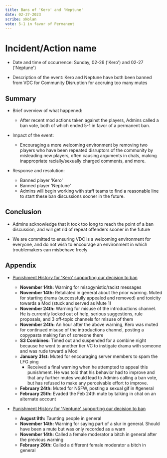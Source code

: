 ```yaml
---
title: Bans of 'Kero' and 'Neptune'
date: 02-27-2023
scribe: xNolan
vote: 5-1 in favor of Permanent
---
```


# Incident/Action name

- Date and time of occurrence: Sunday, 02-26 ('Kero') and 02-27 ('Neptune')

- Description of the event: Kero and Neptune have both been banned from VDC for Community Disruption for accruing too many mutes

## Summary

- Brief overview of what happened:
  - After recent mod actions taken against the players, Admins called a ban vote, both of which ended 5-1 in favor of a permanent ban.

- Impact of the event:
  - Encouraging a more welcoming environment by removing two players who have been repeated disruptors of the community by misleading new players, 
    often causing arguments in chats, making inappropriate racially/sexually charged comments, and more.

- Response and resolution:
  - Banned player 'Kero'
  - Banned player 'Neptune'
  - Admins will begin working with staff teams to find a reasonable line to start these ban discussions sooner in the future.

## Conclusion

- Admins acknowledge that it took too long to reach the point of a ban discussion, and will get rid of repeat offenders sooner in the future

- We are committed to ensuring VDC is a welcoming environment for everyone, and do not wish to encourage an environment in which troublemakers can misbehave freely

## Appendix

- <ins>Punishment History for 'Kero' supporting our decision to ban</ins>
  - **November 14th:** Warning for misogynistic/racist messages
  - **November 14th:** Retaliated in general about the prior warning. Muted for starting drama (successfully appealed and removed)
                       and toxicity towards a Mod (stuck and served as Mute 1)
  - **November 24th:** Warning for misuse of the introductions channel. He is currently locked out of help, serious suggestions, 
                       rule proposals, and 3 off-topic channels for misuse of them
  - **November 24th:** An hour after the above warning, Kero was muted for continued misuse of the introductions channel, posting a
                       copypasta making fun of someone there
  - **S3 Combines:**   Timed out and suspended for a combine night because he went to another tier VC to instigate drama with someone
                       and was rude toward a Mod
  - **January 31st:**  Muted for encouraging server members to spam the LFG ping
    - Received a final warning when he attempted to appeal this punishment.
      He was told that his behavior had to improve and that any further mutes would lead to Admins calling a ban vote, 
      but has refused to make any perceivable effort to improve.
  - **February 24th:** Muted for NSFW, posting a sexual gif in #general
  - **February 25th:** Evaded the Feb 24th mute by talking in chat on an alternate account

- <ins>Punishment History for 'Neptune' supporting our decision to ban</ins>
  - **August 9th:**    Taunting people in general
  - **November 14th:** Warning for saying part of a slur in general. Should have been a mute but was only recorded as a warn
  - **November 14th:** Called a female moderator a bitch in general after the previous warning
  - **February 26th:** Called a different female moderator a bitch in general
